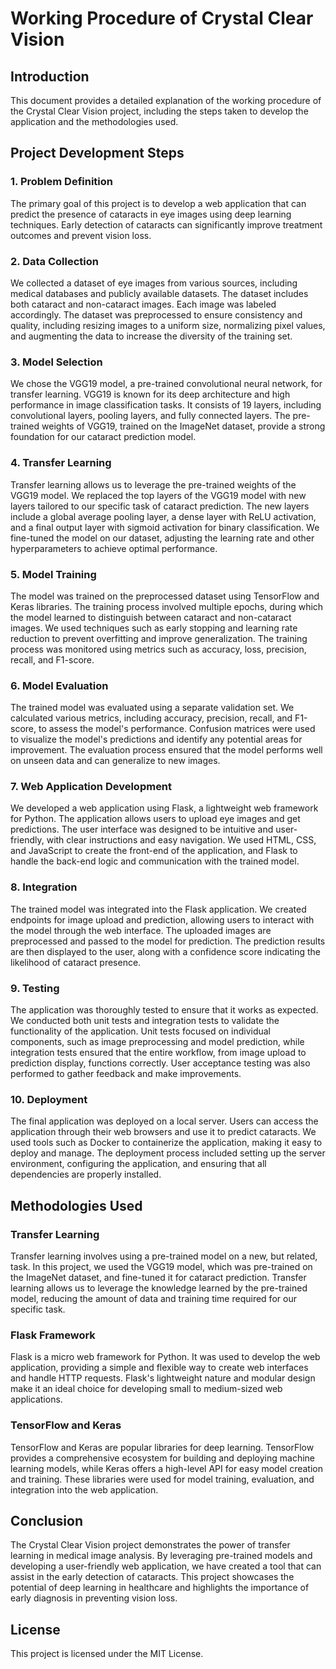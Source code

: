 # Working Procedure of Crystal Clear Vision

## Introduction
This document provides a detailed explanation of the working procedure of the Crystal Clear Vision project, including the steps taken to develop the application and the methodologies used.

## Project Development Steps

### 1. Problem Definition
The primary goal of this project is to develop a web application that can predict the presence of cataracts in eye images using deep learning techniques. Early detection of cataracts can significantly improve treatment outcomes and prevent vision loss.

### 2. Data Collection
We collected a dataset of eye images from various sources, including medical databases and publicly available datasets. The dataset includes both cataract and non-cataract images. Each image was labeled accordingly. The dataset was preprocessed to ensure consistency and quality, including resizing images to a uniform size, normalizing pixel values, and augmenting the data to increase the diversity of the training set.

### 3. Model Selection
We chose the VGG19 model, a pre-trained convolutional neural network, for transfer learning. VGG19 is known for its deep architecture and high performance in image classification tasks. It consists of 19 layers, including convolutional layers, pooling layers, and fully connected layers. The pre-trained weights of VGG19, trained on the ImageNet dataset, provide a strong foundation for our cataract prediction model.

### 4. Transfer Learning
Transfer learning allows us to leverage the pre-trained weights of the VGG19 model. We replaced the top layers of the VGG19 model with new layers tailored to our specific task of cataract prediction. The new layers include a global average pooling layer, a dense layer with ReLU activation, and a final output layer with sigmoid activation for binary classification. We fine-tuned the model on our dataset, adjusting the learning rate and other hyperparameters to achieve optimal performance.

### 5. Model Training
The model was trained on the preprocessed dataset using TensorFlow and Keras libraries. The training process involved multiple epochs, during which the model learned to distinguish between cataract and non-cataract images. We used techniques such as early stopping and learning rate reduction to prevent overfitting and improve generalization. The training process was monitored using metrics such as accuracy, loss, precision, recall, and F1-score.

### 6. Model Evaluation
The trained model was evaluated using a separate validation set. We calculated various metrics, including accuracy, precision, recall, and F1-score, to assess the model's performance. Confusion matrices were used to visualize the model's predictions and identify any potential areas for improvement. The evaluation process ensured that the model performs well on unseen data and can generalize to new images.

### 7. Web Application Development
We developed a web application using Flask, a lightweight web framework for Python. The application allows users to upload eye images and get predictions. The user interface was designed to be intuitive and user-friendly, with clear instructions and easy navigation. We used HTML, CSS, and JavaScript to create the front-end of the application, and Flask to handle the back-end logic and communication with the trained model.

### 8. Integration
The trained model was integrated into the Flask application. We created endpoints for image upload and prediction, allowing users to interact with the model through the web interface. The uploaded images are preprocessed and passed to the model for prediction. The prediction results are then displayed to the user, along with a confidence score indicating the likelihood of cataract presence.

### 9. Testing
The application was thoroughly tested to ensure that it works as expected. We conducted both unit tests and integration tests to validate the functionality of the application. Unit tests focused on individual components, such as image preprocessing and model prediction, while integration tests ensured that the entire workflow, from image upload to prediction display, functions correctly. User acceptance testing was also performed to gather feedback and make improvements.

### 10. Deployment
The final application was deployed on a local server. Users can access the application through their web browsers and use it to predict cataracts. We used tools such as Docker to containerize the application, making it easy to deploy and manage. The deployment process included setting up the server environment, configuring the application, and ensuring that all dependencies are properly installed.

## Methodologies Used

### Transfer Learning
Transfer learning involves using a pre-trained model on a new, but related, task. In this project, we used the VGG19 model, which was pre-trained on the ImageNet dataset, and fine-tuned it for cataract prediction. Transfer learning allows us to leverage the knowledge learned by the pre-trained model, reducing the amount of data and training time required for our specific task.

### Flask Framework
Flask is a micro web framework for Python. It was used to develop the web application, providing a simple and flexible way to create web interfaces and handle HTTP requests. Flask's lightweight nature and modular design make it an ideal choice for developing small to medium-sized web applications.

### TensorFlow and Keras
TensorFlow and Keras are popular libraries for deep learning. TensorFlow provides a comprehensive ecosystem for building and deploying machine learning models, while Keras offers a high-level API for easy model creation and training. These libraries were used for model training, evaluation, and integration into the web application.

## Conclusion
The Crystal Clear Vision project demonstrates the power of transfer learning in medical image analysis. By leveraging pre-trained models and developing a user-friendly web application, we have created a tool that can assist in the early detection of cataracts. This project showcases the potential of deep learning in healthcare and highlights the importance of early diagnosis in preventing vision loss.



## License
This project is licensed under the MIT License.
